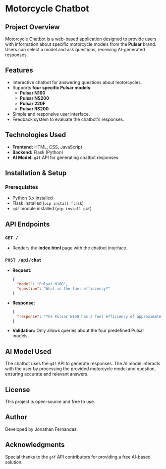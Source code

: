 # Motorcycle Chatbot

## Project Overview
Motorcycle Chatbot is a web-based application designed to provide users with information about specific motorcycle models from the **Pulsar** brand. Users can select a model and ask questions, receiving AI-generated responses.

## Features
- Interactive chatbot for answering questions about motorcycles.
- Supports **four specific Pulsar models**:
  - **Pulsar N160**
  - **Pulsar NS200**
  - **Pulsar 220F**
  - **Pulsar RS200**
- Simple and responsive user interface.
- Feedback system to evaluate the chatbot's responses.

## Technologies Used
- **Frontend:** HTML, CSS, JavaScript
- **Backend:** Flask (Python)
- **AI Model:** `g4f` API for generating chatbot responses

## Installation & Setup
### Prerequisites
- Python 3.x installed
- Flask installed (`pip install flask`)
- `g4f` module installed (`pip install g4f`)


## API Endpoints
### `GET /`
- Renders the **index.html** page with the chatbot interface.

### `POST /api/chat`
- **Request:**
  ```json
  {
    "model": "Pulsar N160",
    "question": "What is the fuel efficiency?"
  }
  ```
- **Response:**
  ```json
  {
    "response": "The Pulsar N160 has a fuel efficiency of approximately 45 km/l."
  }
  ```
- **Validation:** Only allows queries about the four predefined Pulsar models.

## AI Model Used
The chatbot uses the `g4f` API to generate responses. The AI model interacts with the user by processing the provided motorcycle model and question, ensuring accurate and relevant answers.

## License
This project is open-source and free to use.

## Author
Developed by Jonathan Fernandez.

## Acknowledgments
Special thanks to the `g4f` API contributors for providing a free AI-based solution.


